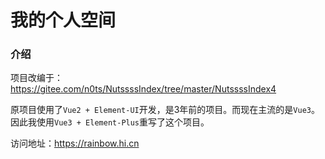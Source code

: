# 我的个人空间

### 介绍

项目改编于：<a href="https://gitee.com/n0ts/NutssssIndex/tree/master/NutssssIndex4">https://gitee.com/n0ts/NutssssIndex/tree/master/NutssssIndex4</a>

原项目使用了`Vue2 + Element-UI`开发，是3年前的项目。而现在主流的是`Vue3`。因此我使用`Vue3 + Element-Plus`重写了这个项目。

访问地址：<a href="https://rainbow.hi.cn">https://rainbow.hi.cn</a>
